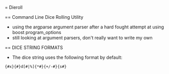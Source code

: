 = Dieroll

== Command Line Dice Rolling Utility

* using the argparse argument parser after a hard fought attempt at using boost program_options 
* still looking at argument parsers, don't really want to write my own

== DICE STRING FORMATS
* The dice string uses the following format by default:
```
{#x}{#}d[#|%]{*#}{+/-#}{s#}
```
